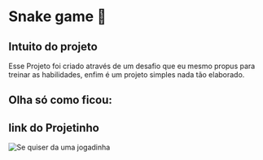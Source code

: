 # Snake game 🐍

## Intuito do projeto

Esse Projeto foi criado através de um desafio que eu mesmo propus para treinar as habilidades, enfim é um projeto simples nada tão elaborado.

## Olha só como ficou:

 

## link do Projetinho 

 ![Se quiser da uma jogadinha](https://aba665.github.io/Jogo_da_cobrinha/)
